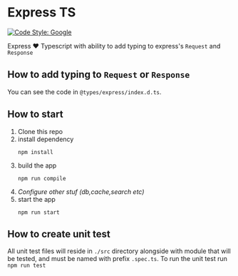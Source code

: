 # Express TS
[![Code Style: Google](https://img.shields.io/badge/code%20style-google-blueviolet.svg)](https://github.com/google/gts)

Express ❤️ Typescript with ability to add typing to express's `Request` and `Response`

## How to add typing to `Request` or `Response`

You can see the code in `@types/express/index.d.ts`.

## How to start
1. Clone this repo
1. install dependency
   ```
   npm install
   ```
1. build the app
   ```
   npm run compile
   ```
1. *Configure other stuf (db,cache,search etc)*
1. start the app
   ```
   npm run start
   ```

## How to create unit test
All unit test files will reside in `./src` directory alongside with module that will be tested, and must be named with prefix `.spec.ts`.
To run the unit test run `npm run test`
